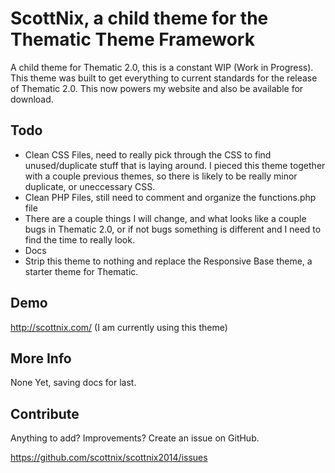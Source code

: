 ScottNix, a child theme for the Thematic Theme Framework
===============

A child theme for Thematic 2.0, this is a constant WIP (Work in Progress). This theme was built to get everything to current standards for the release of Thematic 2.0. This now powers my website and also be available for download.


Todo
-------------

* Clean CSS Files, need to really pick through the CSS to find unused/duplicate stuff that is laying around. I pieced this theme together with a couple previous themes, so there is likely to be really minor duplicate, or uneccessary CSS.
* Clean PHP Files, still need to comment and organize the functions.php file
* There are a couple things I will change, and what looks like a couple bugs in Thematic 2.0, or if not bugs something is different and I need to find the time to really look.
* Docs
* Strip this theme to nothing and replace the Responsive Base theme, a starter theme for Thematic.

Demo
-------------

http://scottnix.com/ (I am currently using this theme)

More Info
-------------

None Yet, saving docs for last.

Contribute
--------------

Anything to add? Improvements? Create an issue on GitHub.

https://github.com/scottnix/scottnix2014/issues